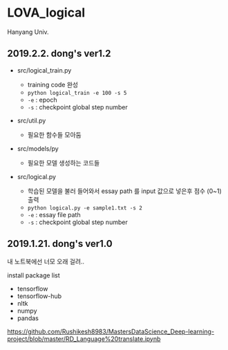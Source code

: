 # LOVA_logical
Hanyang Univ.

2019.2.2. dong's ver1.2
----
- src/logical_train.py
  - training code 완성
  - ```python logical_train -e 100 -s 5```
  - ```-e``` : epoch
  - ```-s``` : checkpoint global step number

- src/util.py
  - 필요한 함수들 모아둠

- src/models/py
  - 필요한 모델 생성하는 코드들

- src/logical.py
  - 학습된 모델을 불러 들어와서 essay path 를 input 값으로 넣은후 점수 (0~1) 출력
  - ```python logical.py -e sample1.txt -s 2```
  - ```-e``` : essay file path
  - ```-s``` : checkpoint global step number


2019.1.21. dong's ver1.0
----
내 노트북에선 너모 오래 걸려..

install package list
- tensorflow
- tensorflow-hub
- nltk
- numpy
- pandas

https://github.com/Rushikesh8983/MastersDataScience_Deep-learning-project/blob/master/RD_Language%20translate.ipynb

